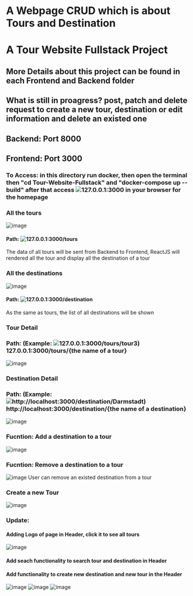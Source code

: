 # A Webpage CRUD which is about Tours and Destination
# A Tour Website Fullstack Project
## More Details about this project can be found in each Frontend and Backend folder
## What is still in proagress? post, patch and delete request to create a new tour, destination or edit information and delete an existed one
## Backend: Port 8000 
## Frontend: Port 3000
### To Access: in this directory run docker, then open the terminal then "cd Tour-Website-Fullstack" and "docker-compose up --build" after that access ![127.0.0.1:3000](127.0.0.1:3000) in your browser for the homepage
### All the tours 
![image](https://github.com/dangminh214/Tour-Website-Fullstack/assets/51837721/032e4a04-2df9-4c0d-bdf5-b1a01db12851)


#### Path: ![127.0.0.1:3000/tours](127.0.0.1:3000/tours)
The data of all tours will be sent from Backend to Frontend, ReactJS will rendered all the tour and display all the destination of a tour

### All the destinations
![image](https://github.com/dangminh214/Tour-Website-Fullstack/assets/51837721/3455d4d0-a41d-4ef5-bde3-fa49bf9c1088)

#### Path: ![127.0.0.1:3000/destination](127.0.0.1:3000/destination)
As the same as tours, the list of all destinations will be shown

### Tour Detail
### Path: (Example: ![127.0.0.1:3000/tours/tour3](127.0.0.1:3000/tours/tour3))  127.0.0.1:3000/tours/{the name of a tour}
![image](https://github.com/dangminh214/Tour-Website-Fullstack/assets/51837721/246cf365-58a6-4971-b5e2-cb6ffae4f34a)


### Destination Detail
### Path: (Example: ![http://localhost:3000/destination/Darmstadt](http://localhost:3000/destination/Darmstadt))  http://localhost:3000/destination/{the name of a destination}
![image](https://github.com/dangminh214/Tour-Website-Fullstack/assets/51837721/fc834cf2-d479-46d2-88a7-3b6e3ce356b6)

### Fucntion: Add a destination to a tour 
![image](https://github.com/dangminh214/Tour-Website-Fullstack/assets/51837721/2304a237-d45b-4d95-a00f-6561300fd374)

### Fucntion: Remove a destination to a tour 
![image](https://github.com/dangminh214/Tour-Website-Fullstack/assets/51837721/c6dd5657-a037-4bd0-aa71-a12b04fd759b)
User can remove an existed destination from a tour

### Create a new Tour
![image](https://github.com/dangminh214/Tour-Website-Fullstack/assets/51837721/4f846cca-4a5e-4c1b-85bc-720d83fda331)

### Update: 
#### Adding Logo of page in Header, click it to see all tours 
![image](https://github.com/dangminh214/Tour-Website-Fullstack/assets/51837721/fa64be23-7f6b-44c8-a1f1-d6e2585f6dde)

#### Add seach functionality to search tour and destination in Header

#### Add functionality to create new destination and new tour in the Header
![image](https://github.com/dangminh214/Tour-Website-Fullstack/assets/51837721/a2689bf5-71a8-48f2-bb61-8a1b0b930117)
![image](https://github.com/dangminh214/Tour-Website-Fullstack/assets/51837721/37b78bee-3172-427c-8df8-d49b45e23944)
![image](https://github.com/dangminh214/Tour-Website-Fullstack/assets/51837721/0eaef729-5ef9-4295-9497-3931edf70a3b)








